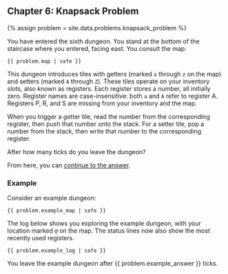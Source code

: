 ## Chapter 6: Knapsack Problem

{% assign problem = site.data.problems.knapsack_problem %}

You have entered the sixth dungeon. You stand at the bottom of the staircase where you entered, facing east. You consult the map:

<pre><code>{{ problem.map | safe }}</code></pre>

This dungeon introduces tiles with getters (marked `a` through `z` on the map) and setters (marked `A` through `Z`). These tiles operate on your inventory slots, also known as registers. Each register stores a number, all initially zero. Register names are case-insensitive: both `a` and `A` refer to register A. Registers P, R, and S are missing from your inventory and the map.

When you trigger a getter tile, read the number from the corresponding register, then push that number onto the stack. For a setter tile, pop a number from the stack, then write that number to the corresponding register.

After how many ticks do you leave the dungeon?

From here, you can [continue to the answer](../../answers/chapters/06/knapsack-problem.md).


### Example

Consider an example dungeon:

<pre><code>{{ problem.example_map | safe }}</code></pre>

The log below shows you exploring the example dungeon, with your location marked `@` on the map. The status lines now also show the most recently used registers.

<pre><code>{{ problem.example_log | safe }}</code></pre>

You leave the example dungeon after {{ problem.example_answer }} ticks.
